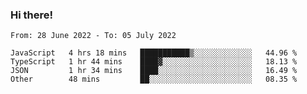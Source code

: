 ### Hi there!

<!--START_SECTION:waka-->

```text
From: 28 June 2022 - To: 05 July 2022

JavaScript   4 hrs 18 mins   ███████████▒░░░░░░░░░░░░░   44.96 %
TypeScript   1 hr 44 mins    ████▓░░░░░░░░░░░░░░░░░░░░   18.13 %
JSON         1 hr 34 mins    ████░░░░░░░░░░░░░░░░░░░░░   16.49 %
Other        48 mins         ██░░░░░░░░░░░░░░░░░░░░░░░   08.35 %
```

<!--END_SECTION:waka-->
